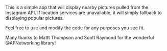 This is a simple app that will display nearby pictures pulled from the Instagram API.  If location services are unavailable, it will simply fallback to displaying popular pictures.

Feel free to use and modify the code for any purposes you see fit.

Many thanks to Mattt Thompson and Scott Raymond for the wonderful @AFNetworking library!
